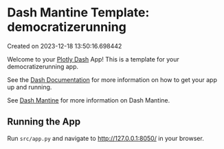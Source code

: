 # Dash Mantine Template: democratizerunning

Created on 2023-12-18 13:50:16.698442

Welcome to your [Plotly Dash](https://plotly.com/dash/) App! This is a template for your democratizerunning app.

See the [Dash Documentation](https://dash.plotly.com/introduction) for more information on how to get your app up and running.

See [Dash Mantine](https://www.dash-mantine-components.com/) for more information on Dash Mantine.

## Running the App

Run `src/app.py` and navigate to http://127.0.0.1:8050/ in your browser.